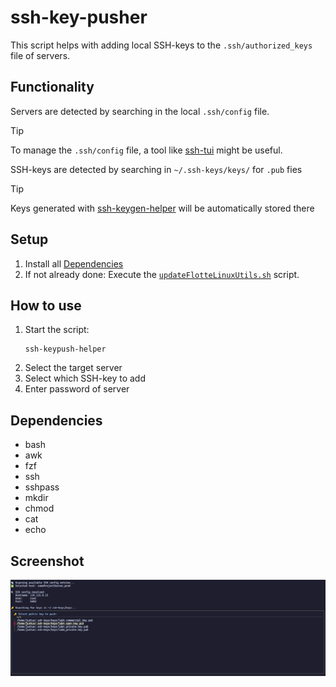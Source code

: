 # ssh-key-pusher
This script helps with adding local SSH-keys to the `.ssh/authorized_keys` file of servers.

## Functionality
Servers are detected by searching in the local `.ssh/config` file.
> [!TIP]
> To manage the `.ssh/config` file, a tool like [ssh-tui](https://github.com/Flottegurke/ssh-tui) might be useful.

SSH-keys are detected by searching in `~/.ssh-keys/keys/` for `.pub` fies
> [!TIP]
> Keys generated with [ssh-keygen-helper](../ssh-keygen-helper) will be automatically stored there

## Setup
1. Install all [Dependencies](#Dependencies)
2. If not already done: Execute the [`updateFlotteLinuxUtils.sh`](../../../updateFlotteLinuxUtils.sh) script.

## How to use
1. Start the script:
    ```shell
    ssh-keypush-helper
    ```
3. Select the target server
4. Select which SSH-key to add
5. Enter password of server

## Dependencies
- bash
- awk
- fzf
- ssh
- sshpass
- mkdir
- chmod
- cat
- echo
 
## Screenshot
![SSH Key Generation](../../../assets/screenshot-ssh-keypush-helper.png)
